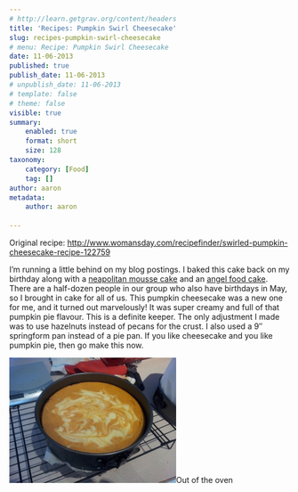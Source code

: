 ```yaml
---
# http://learn.getgrav.org/content/headers
title: 'Recipes: Pumpkin Swirl Cheesecake'
slug: recipes-pumpkin-swirl-cheesecake
# menu: Recipe: Pumpkin Swirl Cheesecake
date: 11-06-2013
published: true
publish_date: 11-06-2013
# unpublish_date: 11-06-2013
# template: false
# theme: false
visible: true
summary:
    enabled: true
    format: short
    size: 128
taxonomy:
    category: [Food]
    tag: []
author: aaron
metadata:
    author: aaron

---
```


Original recipe: <http://www.womansday.com/recipefinder/swirled-pumpkin-cheesecake-recipe-122759>

I’m running a little behind on my blog postings. I baked this cake back on my birthday along with a [neapolitan mousse cake](../recipes-neapolitan-mousse-cakes "Recipes: Neapolitan Mousse Cake(s)") and an [angel food cake](../recipes-pizza-brioche-and-angel-food "Recipes: Pizza, brioche, and angel food"). There are a half-dozen people in our group who also have birthdays in May, so I brought in cake for all of us. This pumpkin cheesecake was a new one for me, and it turned out marvelously! It was super creamy and full of that pumpkin pie flavour. This is a definite keeper. The only adjustment I made was to use hazelnuts instead of pecans for the crust. I also used a 9&Prime; springform pan instead of a pie pan. If you like cheesecake and you like pumpkin pie, then go make this now.

[![Out of the oven](2013-05-07-19.23.46-300x225.jpg)](2013-05-07-19.23.46.jpg)Out of the oven

